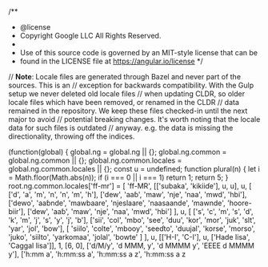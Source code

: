 /**
 * @license
 * Copyright Google LLC All Rights Reserved.
 *
 * Use of this source code is governed by an MIT-style license that can be
 * found in the LICENSE file at https://angular.io/license
 */

// **Note**: Locale files are generated through Bazel and never part of the sources. This is an
// exception for backwards compatibility. With the Gulp setup we never deleted old locale files
// when updating CLDR, so older locale files which have been removed, or renamed in the CLDR
// data remained in the repository. We keep these files checked-in until the next major to avoid
// potential breaking changes. It's worth noting that the locale data for such files is outdated
// anyway. e.g. the data is missing the directionality, throwing off the indices.

(function(global) {
global.ng = global.ng || {};
global.ng.common = global.ng.common || {};
global.ng.common.locales = global.ng.common.locales || {};
const u = undefined;
function plural(n) {
  let i = Math.floor(Math.abs(n));
  if (i === 0 || i === 1) return 1;
  return 5;
}
root.ng.common.locales['ff-mr'] = [
  'ff-MR',
  [['subaka', 'kikiiɗe'], u, u],
  u,
  [
    ['d', 'a', 'm', 'n', 'n', 'm', 'h'], ['dew', 'aaɓ', 'maw', 'nje', 'naa', 'mwd', 'hbi'],
    ['dewo', 'aaɓnde', 'mawbaare', 'njeslaare', 'naasaande', 'mawnde', 'hoore-biir'],
    ['dew', 'aaɓ', 'maw', 'nje', 'naa', 'mwd', 'hbi']
  ],
  u,
  [
    ['s', 'c', 'm', 's', 'd', 'k', 'm', 'j', 's', 'y', 'j', 'b'],
    ['sii', 'col', 'mbo', 'see', 'duu', 'kor', 'mor', 'juk', 'slt', 'yar', 'jol', 'bow'],
    [
      'siilo', 'colte', 'mbooy', 'seeɗto', 'duujal', 'korse', 'morso', 'juko', 'siilto', 'yarkomaa',
      'jolal', 'bowte'
    ]
  ],
  u,
  [['H-I', 'C-I'], u, ['Hade Iisa', 'Caggal Iisa']],
  1,
  [6, 0],
  ['d/M/y', 'd MMM, y', 'd MMMM y', 'EEEE d MMMM y'],
  ['h:mm a', 'h:mm:ss a', 'h:mm:ss a z', 'h:mm:ss a z